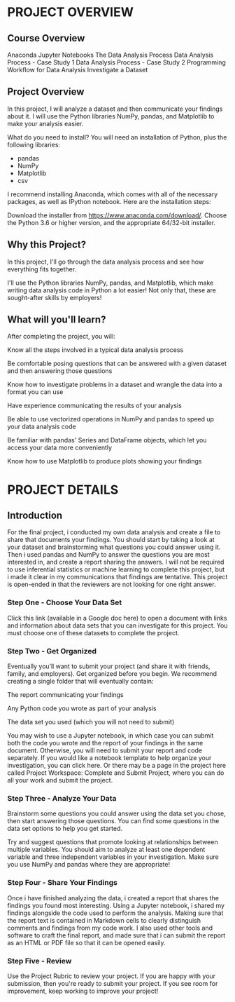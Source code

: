 # PROJECT OVERVIEW

## Course Overview
Anaconda
Jupyter Notebooks
The Data Analysis Process
Data Analysis Process - Case Study 1
Data Analysis Process - Case Study 2
Programming Workflow for Data Analysis
Investigate a Dataset


## Project Overview
In this project, I will analyze a dataset and then communicate your findings about it. I will use the Python libraries NumPy, pandas, and Matplotlib to make your analysis easier.

What do you need to install?
You will need an installation of Python, plus the following libraries:

* pandas
* NumPy
* Matplotlib
* csv

I recommend installing Anaconda, which comes with all of the necessary packages, as well as IPython notebook. Here are the installation steps:

Download the installer from https://www.anaconda.com/download/. Choose the Python 3.6 or higher version, and the appropriate 64/32-bit installer.


## Why this Project?

In this project, I'll go through the data analysis process and see how everything fits together.

I'll use the Python libraries NumPy, pandas, and Matplotlib, which make writing data analysis code in Python a lot easier! Not only that, these are sought-after skills by employers!

## What will you'll learn?

After completing the project, you will:

Know all the steps involved in a typical data analysis process

Be comfortable posing questions that can be answered with a given dataset and then answering those questions

Know how to investigate problems in a dataset and wrangle the data into a format you can use

Have experience communicating the results of your analysis

Be able to use vectorized operations in NumPy and pandas to speed up your data analysis code

Be familiar with pandas' Series and DataFrame objects, which let you access your data more conveniently

Know how to use Matplotlib to produce plots showing your findings


# PROJECT DETAILS

## Introduction
For the final project, i conducted my own data analysis and create a file to share that documents your findings. You should start by taking a look at your dataset and brainstorming what questions you could answer using it. Then i used pandas and NumPy to answer the questions you are most interested in, and create a report sharing the answers. I will not be required to use inferential statistics or machine learning to complete this project, but i made it clear in my communications that findings are tentative. This project is open-ended in that the reviewers are not looking for one right answer.

### Step One - Choose Your Data Set
Click this link (available in a Google doc here) to open a document with links and information about data sets that you can investigate for this project. You must choose one of these datasets to complete the project.

### Step Two - Get Organized
Eventually you’ll want to submit your project (and share it with friends, family, and employers). Get organized before you begin. We recommend creating a single folder that will eventually contain:

The report communicating your findings

Any Python code you wrote as part of your analysis

The data set you used (which you will not need to submit)

You may wish to use a Jupyter notebook, in which case you can submit both the code you wrote and the report of your findings in the same document. Otherwise, you will need to submit your report and code separately. If you would like a notebook template to help organize your investigation, you can click here. Or there may be a page in the project here called Project Workspace: Complete and Submit Project, where you can do all your work and submit the project.

### Step Three - Analyze Your Data
Brainstorm some questions you could answer using the data set you chose, then start answering those questions. You can find some questions in the data set options to help you get started.

Try and suggest questions that promote looking at relationships between multiple variables. You should aim to analyze at least one dependent variable and three independent variables in your investigation. Make sure you use NumPy and pandas where they are appropriate!

### Step Four - Share Your Findings
Once i have finished analyzing the data, i created a report that shares the findings you found most interesting. Using a Jupyter notebook, i shared my findings alongside the code used to perform the analysis. Making sure that the report text is contained in Markdown cells to clearly distinguish comments and findings from my code work. I also used other tools and software to craft the final report, and made sure that i can submit the report as an HTML or PDF file so that it can be opened easily.

### Step Five - Review
Use the Project Rubric to review your project. If you are happy with your submission, then you're ready to submit your project. If you see room for improvement, keep working to improve your project!


